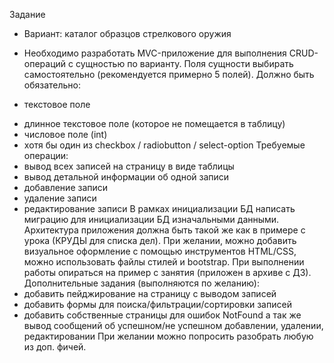 Задание
- Вариант: каталог образцов стрелкового оружия
* Необходимо разработать MVC-приложение для выполнения CRUD-операций с сущностью по варианту. Поля сущности выбирать самостоятельно (рекомендуется примерно 5 полей). Должно быть обязательно:
+ текстовое поле
- длинное текстовое поле (которое не помещается в таблицу)
- числовое поле (int)
- хотя бы один из checkbox / radiobutton / select-option
Требуемые операции:
- вывод всех записей на страницу в виде таблицы
-	вывод детальной информации об одной записи
-	добавление записи
-	удаление записи
-	редактирование записи
В рамках инициализации БД написать миграцию для инициализации БД изначальными данными. 
Архитектура приложения должна быть такой же как в примере с урока (КРУДЫ для списка дел).
При желании, можно добавить визуальное оформление с помощью инструментов HTML/CSS, можно использовать файлы стилей и bootstrap.
При выполнении работы опираться на пример с занятия (приложен в архиве с ДЗ).
Дополнительные задания (выполняются по желанию):
- добавить пейджирование на страницу с выводом записей
-	добавить формы для поиска/фильтрации/сортировки записей
-	добавить собственные страницы для ошибок NotFound а так же вывод сообщений об успешном/не успешном добавлении, удалении, редактировании
При желании можно попросить разобрать любую из доп. фичей.
